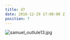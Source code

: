 ```yaml
---
title: d7
date: 2016-12-29 17:00:00 Z
position: 7
---
```


![samuel_outlule13.jpg](/uploads/samuel_outlule13.jpg)